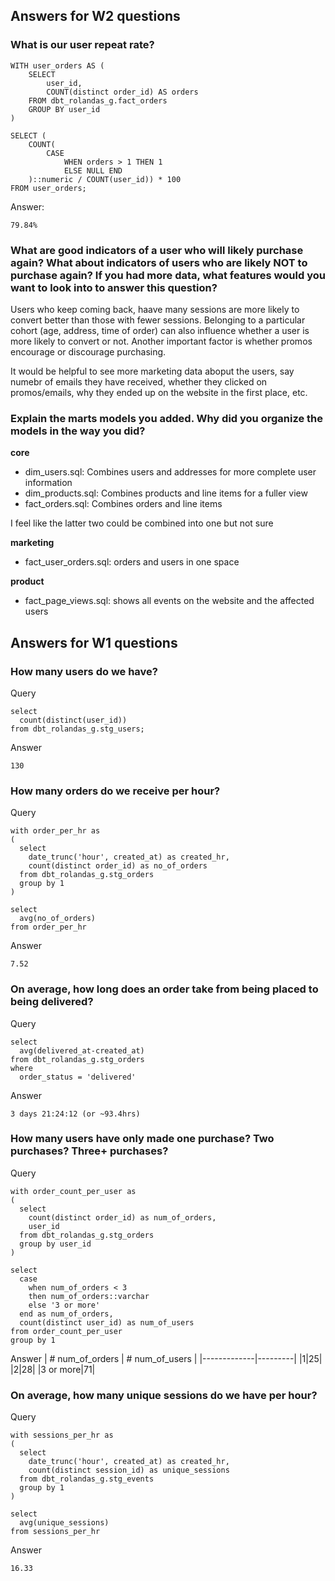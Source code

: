 ## Answers for W2 questions

### What is our user repeat rate?

```
WITH user_orders AS (
    SELECT
        user_id,
        COUNT(distinct order_id) AS orders
    FROM dbt_rolandas_g.fact_orders
    GROUP BY user_id
)

SELECT (
    COUNT(
        CASE
            WHEN orders > 1 THEN 1
            ELSE NULL END
    )::numeric / COUNT(user_id)) * 100
FROM user_orders;
```

Answer:
```
79.84%
```

### What are good indicators of a user who will likely purchase again? What about indicators of users who are likely NOT to purchase again? If you had more data, what features would you want to look into to answer this question?

Users who keep coming back, haave many sessions are more likely to convert better than those with fewer sessions.  Belonging to a particular cohort (age, address, time of order) can also influence whether a user is more likely to convert or not.  Another important factor is whether promos encourage or discourage purchasing.

It would be helpful to see more marketing data aboput the users, say numebr of emails they have received, whether they clicked on promos/emails, why they ended up on the website in the first place, etc.

### Explain the marts models you added. Why did you organize the models in the way you did?

**core**
* dim_users.sql: Combines users and addresses for more complete user information
* dim_products.sql: Combines products and line items for a fuller view
* fact_orders.sql: Combines orders and line items

I feel like the latter two could be combined into one but not sure

**marketing**
* fact_user_orders.sql: orders and users in one space

**product**
* fact_page_views.sql: shows all events on the website and the affected users

## Answers for W1 questions

### How many users do we have?

Query
```
select 
  count(distinct(user_id)) 
from dbt_rolandas_g.stg_users;
```

Answer
```
130
```

### How many orders do we receive per hour?

Query
```
with order_per_hr as
(
  select
    date_trunc('hour', created_at) as created_hr,
    count(distinct order_id) as no_of_orders
  from dbt_rolandas_g.stg_orders
  group by 1
)

select 
  avg(no_of_orders) 
from order_per_hr
```

Answer
```
7.52
```

### On average, how long does an order take from being placed to being delivered?

Query
```
select 
  avg(delivered_at-created_at)
from dbt_rolandas_g.stg_orders
where
  order_status = 'delivered'
```

Answer
```
3 days 21:24:12 (or ~93.4hrs)
```

### How many users have only made one purchase? Two purchases? Three+ purchases?

Query
```
with order_count_per_user as
(
  select 
    count(distinct order_id) as num_of_orders,
    user_id
  from dbt_rolandas_g.stg_orders
  group by user_id
)

select
  case 
    when num_of_orders < 3 
    then num_of_orders::varchar
    else '3 or more'
  end as num_of_orders,
  count(distinct user_id) as num_of_users
from order_count_per_user
group by 1
```

Answer
| # num_of_orders | # num_of_users |
|-------------|---------|
|1|25|
|2|28|
|3 or more|71|

### On average, how many unique sessions do we have per hour?

Query
```
with sessions_per_hr as
(
  select
    date_trunc('hour', created_at) as created_hr,
    count(distinct session_id) as unique_sessions
  from dbt_rolandas_g.stg_events
  group by 1
)

select 
  avg(unique_sessions) 
from sessions_per_hr
```

Answer
```
16.33
```